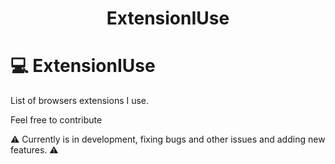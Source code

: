 <h1 align="center">ExtensionIUse</h1>

# 💻 ExtensionIUse

List of browsers extensions I use.

Feel free to contribute

⚠️ Currently is in development, fixing bugs and other issues and adding new features. ⚠️

